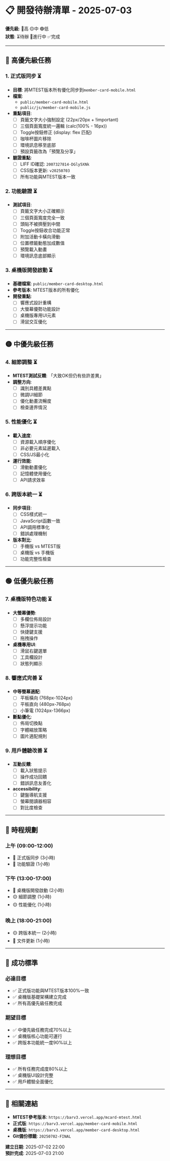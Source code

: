 # 📋 開發待辦清單 - 2025-07-03

**優先級**: 🔴高 🟡中 🟢低  
**狀態**: ⏳待辦 🔄進行中 ✅完成

---

## 🔴 **高優先級任務**

### 1. **正式版同步** ⏳
- **目標**: 將MTEST版本所有優化同步到`member-card-mobile.html`
- **檔案**: 
  - `public/member-card-mobile.html`
  - `public/js/member-card-mobile.js`
- **重點項目**:
  - [ ] 頁籤文字大小強制設定 (22px/20px + !important)
  - [ ] 三個頁面寬度統一邏輯 (calc(100% - 16px))
  - [ ] Toggle按鈕修正 (display: flex 匹配)
  - [ ] 咖啡杯圖片移除
  - [ ] 環境訊息移至底部
  - [ ] 預設頁籤改為「預覽及分享」
- **驗證重點**:
  - [ ] LIFF ID確認: `2007327814-DGly5XNk`
  - [ ] CSS版本更新: `v20250703`
  - [ ] 所有功能與MTEST版本一致

### 2. **功能驗證** ⏳
- **測試項目**:
  - [ ] 頁籤文字大小正確顯示
  - [ ] 三個頁面寬度完全一致
  - [ ] 頭貼不被擠壓到中間
  - [ ] Toggle按鈕收合功能正常
  - [ ] 附加活動卡橫向滑動
  - [ ] 位置標籤動態加成數值
  - [ ] 預覽載入動畫
  - [ ] 環境訊息底部顯示

### 3. **桌機版開發啟動** ⏳
- **基礎檔案**: `public/member-card-desktop.html`
- **參考版本**: MTEST版本的所有優化
- **開發重點**:
  - [ ] 響應式設計重構
  - [ ] 大螢幕優勢功能設計
  - [ ] 桌機版專用UI元素
  - [ ] 滑鼠交互優化

---

## 🟡 **中優先級任務**

### 4. **細節調整** ⏳
- **MTEST測試反饋**: 「大致OK但仍有些許差異」
- **調整方向**:
  - [ ] 識別具體差異點
  - [ ] 微調UI細節
  - [ ] 優化動畫流暢度
  - [ ] 檢查邊界情況

### 5. **性能優化** ⏳
- **載入速度**:
  - [ ] 資源載入順序優化
  - [ ] 非必要元素延遲載入
  - [ ] CSS/JS最小化
- **運行效能**:
  - [ ] 滑動動畫優化
  - [ ] 記憶體使用優化
  - [ ] API請求效率

### 6. **跨版本統一** ⏳
- **同步項目**:
  - [ ] CSS樣式統一
  - [ ] JavaScript函數一致
  - [ ] API調用標準化
  - [ ] 錯誤處理機制
- **版本對比**:
  - [ ] 手機版 vs MTEST版
  - [ ] 桌機版 vs 手機版
  - [ ] 功能完整性檢查

---

## 🟢 **低優先級任務**

### 7. **桌機版特色功能** ⏳
- **大螢幕優勢**:
  - [ ] 多欄位佈局設計
  - [ ] 懸浮提示功能
  - [ ] 快捷鍵支援
  - [ ] 拖拽操作
- **桌機專用UI**:
  - [ ] 滑鼠右鍵選單
  - [ ] 工具欄設計
  - [ ] 狀態列顯示

### 8. **響應式完善** ⏳
- **中等螢幕適配**:
  - [ ] 平板橫向 (768px-1024px)
  - [ ] 平板直向 (480px-768px)
  - [ ] 小筆電 (1024px-1366px)
- **斷點優化**:
  - [ ] 佈局切換點
  - [ ] 字體縮放策略
  - [ ] 圖片適配規則

### 9. **用戶體驗改善** ⏳
- **互動反饋**:
  - [ ] 載入狀態提示
  - [ ] 操作成功回饋
  - [ ] 錯誤訊息友善化
- **accessibility**:
  - [ ] 鍵盤導航支援
  - [ ] 螢幕閱讀器相容
  - [ ] 對比度檢查

---

## 📅 **時程規劃**

### **上午 (09:00-12:00)**
- 🔴 正式版同步 (3小時)
- 🔴 功能驗證 (1小時)

### **下午 (13:00-17:00)**
- 🔴 桌機版開發啟動 (2小時)
- 🟡 細節調整 (1小時)
- 🟡 性能優化 (1小時)

### **晚上 (18:00-21:00)**
- 🟡 跨版本統一 (2小時)
- 📝 文件更新 (1小時)

---

## 🎯 **成功標準**

### **必達目標**
- ✅ 正式版功能與MTEST版本100%一致
- ✅ 桌機版基礎架構建立完成
- ✅ 所有高優先級任務完成

### **期望目標**
- ✅ 中優先級任務完成70%以上
- ✅ 桌機版核心功能可運行
- ✅ 跨版本功能統一度90%以上

### **理想目標**
- ✅ 所有任務完成度80%以上
- ✅ 桌機版UI設計完整
- ✅ 用戶體驗全面優化

---

## 🔗 **相關連結**

- **MTEST參考版本**: `https://barv3.vercel.app/mcard-mtest.html`
- **正式版**: `https://barv3.vercel.app/member-card-mobile.html`
- **桌機版**: `https://barv3.vercel.app/member-card-desktop.html`
- **Git備份標籤**: `20250702-FINAL`

**建立日期**: 2025-07-02 22:00  
**預計完成**: 2025-07-03 21:00 